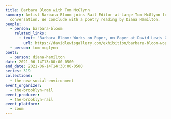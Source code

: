 ```yaml
---
title: Barbara Bloom with Tom McGlynn
summary: Artist Barbara Bloom joins Rail Editor-at-Large Tom McGlynn for a
  conversation. We conclude with a poetry reading by Diana Hamilton.
people:
  - person: barbara-bloom
    related_links:
      - text: "Barbara Bloom: Works on Paper, on Paper at David Lewis Gallery"
        url: https://davidlewisgallery.com/exhibition/barbara-bloom-wopop/
  - person: tom-mcglynn
poets:
  - person: diana-hamilton
date: 2021-06-14T13:00:00-0500
end_date: 2021-06-14T14:30:00-0500
series: 319
collections:
  - the-new-social-environment
event_organizer:
  - the-brooklyn-rail
event_producer:
  - the-brooklyn-rail
event_platform:
  - zoom
---
```

